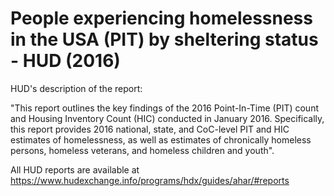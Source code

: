 # People experiencing homelessness in the USA (PIT) by sheltering status - HUD (2016)

HUD's description of the report:

"This report outlines the key findings of the 2016 Point-In-Time (PIT) count and Housing Inventory Count (HIC) conducted in January 2016. Specifically, this report provides 2016 national, state, and CoC-level PIT and HIC estimates of homelessness, as well as estimates of chronically homeless persons, homeless veterans, and homeless children and youth".

All HUD reports are available at https://www.hudexchange.info/programs/hdx/guides/ahar/#reports